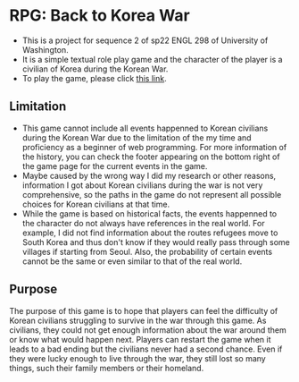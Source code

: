 # RPG: Back to Korea War
* This is a project for sequence 2 of sp22 ENGL 298 of University of Washington.
* It is a simple textual role play game and the character of the player is a civilian of Korea during the Korean War.
* To play the game, please click [this link](https://ysjkly.github.io/engl298/).

## Limitation
* This game cannot include all events happenned to Korean civilians during the Korean War due to the limitation of the my time and proficiency as a beginner of web programming. For more information of the history, you can check the footer appearing on the bottom right of the game page for the current events in the game.
* Maybe caused by the wrong way I did my research or other reasons, information I got about Korean civilians during the war is not very comprehensive, so the paths in the game do not represent all possible choices for Korean civilians at that time.
* While the game is based on historical facts, the events happenned to the character do not always have references in the real world. For example, I did not find information about the routes refugees move to South Korea and thus don't know if they would really pass through some villages if starting from Seoul. Also, the probability of certain events cannot be the same or even similar to that of the real world.

## Purpose
The purpose of this game is to hope that players can feel the difficulty of Korean civilians struggling to survive in the war through this game. As civilians, they could not get enough information about the war around them or know what would happen next. Players can restart the game when it leads to a bad ending but the civilians never had a second chance. Even if they were lucky enough to live through the war, they still lost so many things, such their family members or their homeland.